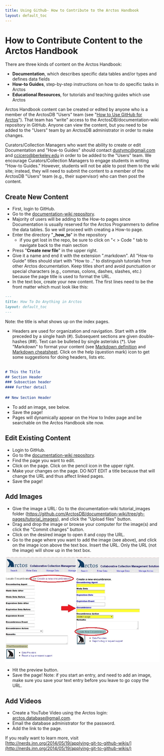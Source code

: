 ```yaml
---
title: Using Github- How to Contribute to the Arctos Handbook
layout: default_toc
---
```

# How to Contribute Content to the Arctos Handbook

There are three kinds of content on the Arctos Handbook:
* **Documentation**, which describes specific data tables and/or types and defines data fields
* **How-to Guides**, step-by-step instructions on how to do specific tasks in Arctos
* **Educational Resources**, for tutorials and teaching guides which use Arctos

Arctos Handbook content can be created or edited by anyone who is a member of the ArctosDB "Users" team (see "[How to Use GitHub for Arctos](/how_to/How-to-Use-Github-for-Arctos)"). That team has "write" access to the ArctosDB/documentation-wiki repository in GitHub. Anyone can view the content, but you need to be added to the "Users" team by an ArctosDB administrator in order to make changes.

Curators/Collection Managers who want the ability to create or edit Documentation and "How-to Guides" should contact dustymc@gmail.com and ccicero@berkeley.edu in order to be added to the "Users" team. We encourage Curators/Collection Managers to engage students in writing "How-to Guides." However, students will not be able to post them to the wiki site; instead, they will need to submit the content to a member of the ArctosDB "Users" team (e.g., their supervisor) who can then post the content.

## Create New Content

* First, login to GitHub.
* Go to the [documentation-wiki repository](https://github.com/ArctosDB/documentation-wiki/). 
* Majority of users will be adding to the How-to pages since Documentation is usually reserved for the Arctos Programmers to define the data tables. So we will proceed with creating a How-to page.
* Enter the directory "**_how_to**" in the repository 
  * if you get lost in the repo, be sure to click on "< > Code " tab to navigate back to the main section
* Press "**Create new file**" in the upper right. 
* Give it a name and end it with the extension ".markdown".  All "How-to Guide" titles should start with "How to .." to distinguish tutorials from other Arctos documentation. Keep titles short and avoid punctuation or special characters (e.g., commas, colons, dashes, slashes, etc.) because the page title is used to format the URL.
* In the text box, create your new content. The first lines need to be the front matter which must look like this:

```markdown
---
title: How To Do Anything in Arctos
layout: default_toc
---
```
Note: the title is what shows up on the index pages.

* Headers are used for organization and navigation. Start with a title preceded by a single hash (#). Subsequent sections are given double-hashes (##). Text can be bulleted by single asterisks (*). Use "Markdown" to format your content (see [Markdown definition](https://en.wikipedia.org/wiki/Markdown) and [Markdown cheatsheet](https://github.com/adam-p/markdown-here/wiki/Markdown-Cheatsheet). Click on the help (question mark) icon to get some suggestions for doing headers, lists etc.    

```markdown

# This the Title
## Section Header
### Subsection header
#### Further detail

## New Section Header

```

* To add an image, see below.   
* Save the page!
* Pages will dynamically appear on the How to Index page and be searchable on the Arctos Handbook site now.

## Edit Existing Content

* Login to GitHub.
* Go to the [documentation-wiki repository](https://github.com/ArctosDB/documentation-wiki/).
* Find the page you want to edit.
* Click on the page. Click on the pencil icon in the upper right.
* Make your changes on the page. DO NOT EDIT a title because that will change the URL and thus affect linked pages.
* Save the page!

## Add Images

* Give the image a URL: Go to the documentation-wiki tutorial_images folder (https://github.com/ArctosDB/documentation-wiki/tree/gh-pages/tutorial_images), and click the "Upload files" button.
* Drag and drop the image or browse your computer for the image(s) and click the "Commit changes" button.
* Click on the desired image to open it and copy the URL.
* Go to the page where you want to add the image (see above), and click on the image icon above the text box. Insert the URL. Only the URL (not the image) will show up in the text box.

![](/tutorial_images/create_encumbrance.jpg)

* Hit the preview button.
* Save the page! Note: if you start an entry, and need to add an image, make sure you save your text entry before you leave to go copy the URL.

## Add Videos

* Create a YouTube Video using the Arctos login: arctos.database@gmail.com. 
* Email the database administrator for the password.
* Add the link to the page.

If you really want to learn more, visit [http://nerds.inn.org/2014/05/19/applying-git-to-github-wikis/](http://nerds.inn.org/2014/05/19/applying-git-to-github-wikis/)